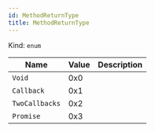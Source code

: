 ```yaml
---
id: MethodReturnType
title: MethodReturnType
---
```


Kind: `enum`

| Name |  Value | Description |
|--|--|--|
|`Void` | 0x0  |  |
|`Callback` | 0x1  |  |
|`TwoCallbacks` | 0x2  |  |
|`Promise` | 0x3  |  |
